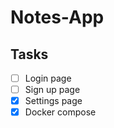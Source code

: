 # Notes-App

## Tasks

- [ ] Login page
- [ ] Sign up page
- [x] Settings page
- [x] Docker compose
